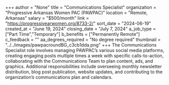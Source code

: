 +++
author = "None"
title = "Communications Specialist"
organization = "Progressive Arkansas Women PAC (PAWPAC)"
location = "Remote, Arkansas"
salary = "$500/month"
link = "https://progressivearwomen.org/8733-2/"
sort_date = "2024-06-19"
created_at = "June 19, 2024"
closing_date = "July 7, 2024"
a_job_type = ["Part Time","Temporary"]
b_benefits = ["Permanently Remote"]
c_feedback = ""
aa_degrees_required = "No degree required"
thumbnail = "../../images/pawpacroundBG_c3cb1dda.png"
+++
The Communications Specialist role involves managing PAWPAC’s various social media platforms, creating engaging posts multiple times a week with specific calls-to-action, collaborating with the Communications Team to plan content, ads, and graphics. Additional responsibilities include overseeing monthly newsletter distribution, blog post publication, website updates, and contributing to the organization’s communications plan and calendars.